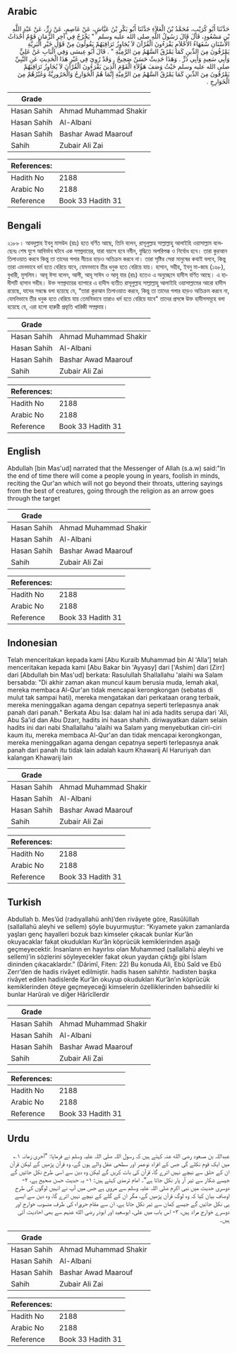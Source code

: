 ## Arabic


<div dir="rtl" lang="ar" style={{fontSize:'larger',backgroundColor:'#f8f9fa',padding:20}}>
حَدَّثَنَا أَبُو كُرَيْبٍ، مُحَمَّدُ بْنُ الْعَلاَءِ حَدَّثَنَا أَبُو بَكْرِ بْنُ عَيَّاشٍ، عَنْ عَاصِمٍ، عَنْ زِرٍّ، عَنْ عَبْدِ اللَّهِ بْنِ مَسْعُودٍ، قَالَ قَالَ رَسُولُ اللَّهِ صلى الله عليه وسلم ‏ "‏ يَخْرُجُ فِي آخِرِ الزَّمَانِ قَوْمٌ أَحْدَاثُ الأَسْنَانِ سُفَهَاءُ الأَحْلاَمِ يَقْرَءُونَ الْقُرْآنَ لاَ يُجَاوِزُ تَرَاقِيَهُمْ يَقُولُونَ مِنْ قَوْلِ خَيْرِ الْبَرِيَّةِ يَمْرُقُونَ مِنَ الدِّينِ كَمَا يَمْرُقُ السَّهْمُ مِنَ الرَّمِيَّةِ ‏"‏ ‏.‏ قَالَ أَبُو عِيسَى وَفِي الْبَابِ عَنْ عَلِيٍّ وَأَبِي سَعِيدٍ وَأَبِي ذَرٍّ ‏.‏ وَهَذَا حَدِيثٌ حَسَنٌ صَحِيحٌ ‏.‏ وَقَدْ رُوِيَ فِي غَيْرِ هَذَا الْحَدِيثِ عَنِ النَّبِيِّ صلى الله عليه وسلم حَيْثُ وَصَفَ هَؤُلاَءِ الْقَوْمَ الَّذِينَ يَقْرَءُونَ الْقُرْآنَ لاَ يُجَاوِزُ تَرَاقِيَهُمْ يَمْرُقُونَ مِنَ الدِّينِ كَمَا يَمْرُقُ السَّهْمُ مِنَ الرَّمِيَّةِ إِنَّمَا هُمُ الْخَوَارِجُ وَالْحَرُورِيَّةُ وَغَيْرُهُمْ مِنَ الْخَوَارِجِ ‏.‏
</div>
<div style={{backgroundColor:'#f8f9fa',padding:20, marginBottom: 10}}><table> <thead> <tr> <th>Grade</th> <th></th> </tr> </thead> <tbody> <tr><td>Hasan Sahih</td><td>Ahmad Muhammad Shakir</td></tr><tr><td>Hasan Sahih</td><td>Al-Albani</td></tr><tr><td>Hasan Sahih</td><td>Bashar Awad Maarouf</td></tr><tr><td>Sahih</td><td>Zubair Ali Zai</td></tr></tbody></table><table> <thead> <tr> <th>References:</th> <th></th> </tr> </thead> <tbody><tr><td>Hadith No</td><td>2188</td></tr><tr><td>Arabic No</td><td>2188</td></tr><tr><td>Reference</td><td>Book 33 Hadith 31</td></tr></tbody></table></div>

## Bengali


<div dir="ltr" lang="bn" style={{fontSize:'larger',backgroundColor:'#f8f9fa',padding:20}}>
২১৮৮। আবদুল্লাহ ইবনু মাসউদ (রাঃ) হতে বর্ণিত আছে, তিনি বলেন, রাসূলুল্লাহ সাল্লাল্লাহু আলাইহি ওয়াসাল্লাম বলেছেনঃ শেষ যুগে আবির্ভাব ঘটবে এক সম্প্রদায়ের, যারা বয়সে হবে নবীন, বুদ্ধিতে অপরিপক্ক ও নির্বোধ হবে। তারা কুরআন তিলাওয়াত করবে কিন্তু তা তাদের গলার নীচের হাড়ও অতিক্রম করবে না। তারা সৃষ্টির সেরা মানুষের কথাই বলবে, কিন্তু তারা এমনভাবে ধর্ম হতে বেরিয়ে যাবে, যেমনভাবে তীর ধনুক হতে বেরিয়ে যায়। হাসান, সহীহ, ইবনু মা-জাহ (১৬৮), বুখারী, মুসলিম। আবূ ঈসা বলেন, আলী, আবূ সাঈদ ও আবূ যার (রাঃ) হতেও এ অনুচ্ছেদে হাদীস বর্ণিত আছে। এ হাদীসটি হাসান সহীহ। উক্ত সম্প্রদায়ের ব্যাপারে এ হাদীস ব্যতীত রাসূলুল্লাহ সাল্লাল্লাহু আলাইহি ওয়াসাল্লামের আরো হাদীস রয়েছে, যাদের সম্বন্ধে বলা হয়েছে যে, “তারা কুরআন তিলাওয়াত করবে, কিন্তু তা তাদের গলার হাড়ও অতিক্রম করবে না, যেমনিভাবে তীর ধনুক হতে বেরিয়ে যায় তেমনিভাবে তারাও ধর্ম হতে বেরিয়ে যাবে" তাদের প্রসঙ্গে উক্ত হাদীসসমূহে বলা হয়েছে যে, এরা হলো হারুরী প্রভৃতি খারিজী সম্প্রদায়।
</div>
<div style={{backgroundColor:'#f8f9fa',padding:20, marginBottom: 10}}><table> <thead> <tr> <th>Grade</th> <th></th> </tr> </thead> <tbody> <tr><td>Hasan Sahih</td><td>Ahmad Muhammad Shakir</td></tr><tr><td>Hasan Sahih</td><td>Al-Albani</td></tr><tr><td>Hasan Sahih</td><td>Bashar Awad Maarouf</td></tr><tr><td>Sahih</td><td>Zubair Ali Zai</td></tr></tbody></table><table> <thead> <tr> <th>References:</th> <th></th> </tr> </thead> <tbody><tr><td>Hadith No</td><td>2188</td></tr><tr><td>Arabic No</td><td>2188</td></tr><tr><td>Reference</td><td>Book 33 Hadith 31</td></tr></tbody></table></div>

## English


<div dir="ltr" lang="en" style={{fontSize:'larger',backgroundColor:'#f8f9fa',padding:20}}>
Abdullah [bin Mas'ud] narrated that the Messenger of Allah (s.a.w) said:"In the end of time there will come a people young in years, foolish in minds, reciting the Qur'an which will not go beyond their throats, uttering sayings from the best of creatures, going through the religion as an arrow goes through the target
</div>
<div style={{backgroundColor:'#f8f9fa',padding:20, marginBottom: 10}}><table> <thead> <tr> <th>Grade</th> <th></th> </tr> </thead> <tbody> <tr><td>Hasan Sahih</td><td>Ahmad Muhammad Shakir</td></tr><tr><td>Hasan Sahih</td><td>Al-Albani</td></tr><tr><td>Hasan Sahih</td><td>Bashar Awad Maarouf</td></tr><tr><td>Sahih</td><td>Zubair Ali Zai</td></tr></tbody></table><table> <thead> <tr> <th>References:</th> <th></th> </tr> </thead> <tbody><tr><td>Hadith No</td><td>2188</td></tr><tr><td>Arabic No</td><td>2188</td></tr><tr><td>Reference</td><td>Book 33 Hadith 31</td></tr></tbody></table></div>

## Indonesian


<div dir="ltr" lang="id" style={{fontSize:'larger',backgroundColor:'#f8f9fa',padding:20}}>
Telah menceritakan kepada kami [Abu Kuraib Muhammad bin Al 'Alla'] telah menceritakan kepada kami [Abu Bakar bin 'Ayyasy] dari ['Ashim] dari [Zirr] dari [Abdullah bin Mas'ud] berkata: Rasulullah Shallallahu 'alaihi wa Salam bersabda: "Di akhir zaman akan muncul kaum berusia muda, lemah akal, mereka membaca Al-Qur'an tidak mencapai kerongkongan (sebatas di mulut tak sampai hati), mereka mengatakan dari perkataan orang terbaik, mereka meninggalkan agama dengan cepatnya seperti terlepasnya anak panah dari panah." Berkata Abu Isa: dalam hal ini ada hadits serupa dari 'Ali, Abu Sa'id dan Abu Dzarr, hadits ini hasan shahih. diriwayatkan dalam selain hadits ini dari nabi Shallallahu 'alaihi wa Salam yang menyebutkan ciri-ciri kaum itu, mereka membaca Al-Qur'an dan tidak mencapai kerongkongan, mereka meninggalkan agama dengan cepatnya seperti terlepasnya anak panah dari panah itu tidak lain adalah kaum Khawarij Al Haruriyah dan kalangan Khawarij lain
</div>
<div style={{backgroundColor:'#f8f9fa',padding:20, marginBottom: 10}}><table> <thead> <tr> <th>Grade</th> <th></th> </tr> </thead> <tbody> <tr><td>Hasan Sahih</td><td>Ahmad Muhammad Shakir</td></tr><tr><td>Hasan Sahih</td><td>Al-Albani</td></tr><tr><td>Hasan Sahih</td><td>Bashar Awad Maarouf</td></tr><tr><td>Sahih</td><td>Zubair Ali Zai</td></tr></tbody></table><table> <thead> <tr> <th>References:</th> <th></th> </tr> </thead> <tbody><tr><td>Hadith No</td><td>2188</td></tr><tr><td>Arabic No</td><td>2188</td></tr><tr><td>Reference</td><td>Book 33 Hadith 31</td></tr></tbody></table></div>

## Turkish


<div dir="ltr" lang="tr" style={{fontSize:'larger',backgroundColor:'#f8f9fa',padding:20}}>
Abdullah b. Mes’ûd (radıyallahü anh)’den rivâyete göre, Rasûlüllah (sallallahü aleyhi ve sellem) şöyle buyurmuştur: “Kıyamete yakın zamanlarda yaşları genç hayalleri bozuk bazı kimseler çıkacak bunlar Kur’ân okuyacaklar fakat okudukları Kur’ân köprücük kemiklerinden aşağı geçmeyecektir. İnsanların en hayırlısı olan Muhammed (sallallahü aleyhi ve sellem)’in sözlerini söyleyecekler fakat okun yaydan çıktığı gibi İslam dininden çıkacaklardır.” (Dârimî, Fiten: 22) Bu konuda Ali, Ebû Saîd ve Ebû Zerr’den de hadis rivâyet edilmiştir. hadis hasen sahihtir. hadisten başka rivâyet edilen hadislerde Kur’ân okuyup okudukları Kur’ân’ın köprücük kemiklerinden öteye geçmeyeceği kimselerin özelliklerinden bahsedilir ki bunlar Harûralı ve diğer Hârîcîlerdir
</div>
<div style={{backgroundColor:'#f8f9fa',padding:20, marginBottom: 10}}><table> <thead> <tr> <th>Grade</th> <th></th> </tr> </thead> <tbody> <tr><td>Hasan Sahih</td><td>Ahmad Muhammad Shakir</td></tr><tr><td>Hasan Sahih</td><td>Al-Albani</td></tr><tr><td>Hasan Sahih</td><td>Bashar Awad Maarouf</td></tr><tr><td>Sahih</td><td>Zubair Ali Zai</td></tr></tbody></table><table> <thead> <tr> <th>References:</th> <th></th> </tr> </thead> <tbody><tr><td>Hadith No</td><td>2188</td></tr><tr><td>Arabic No</td><td>2188</td></tr><tr><td>Reference</td><td>Book 33 Hadith 31</td></tr></tbody></table></div>

## Urdu


<div dir="rtl" lang="ur" style={{fontSize:'larger',backgroundColor:'#f8f9fa',padding:20}}>
عبداللہ بن مسعود رضی الله عنہ کہتے ہیں کہ رسول اللہ صلی اللہ علیہ وسلم نے فرمایا: ”آخری زمانہ ۱؎ میں ایک قوم نکلے گی جس کے افراد نوعمر اور سطحی عقل والے ہوں گے، وہ قرآن پڑھیں گے لیکن قرآن ان کے حلق سے نیچے نہیں اترے گا، قرآن کی بات کریں گے لیکن وہ دین سے اسی طرح نکل جائیں گے جیسے شکار سے تیر آر پار نکل جاتا ہے“۔ امام ترمذی کہتے ہیں: ۱- یہ حدیث حسن صحیح ہے، ۲- دوسری حدیث میں نبی اکرم صلی اللہ علیہ وسلم سے مروی ہے جس میں آپ نے انہیں لوگوں کی طرح اوصاف بیان کیا کہ وہ لوگ قرآن پڑھیں گے، مگر ان کے گلے کے نیچے نہیں اترے گا، وہ دین سے ایسے ہی نکل جائیں گے جیسے کمان سے تیر نکل جاتا ہے، ان سے مقام حروراء کی طرف منسوب خوارج اور دوسرے خوارج مراد ہیں، ۳- اس باب میں علی، ابوسعید اور ابوذر رضی الله عنہم سے بھی احادیث آئی ہیں۔
</div>
<div style={{backgroundColor:'#f8f9fa',padding:20, marginBottom: 10}}><table> <thead> <tr> <th>Grade</th> <th></th> </tr> </thead> <tbody> <tr><td>Hasan Sahih</td><td>Ahmad Muhammad Shakir</td></tr><tr><td>Hasan Sahih</td><td>Al-Albani</td></tr><tr><td>Hasan Sahih</td><td>Bashar Awad Maarouf</td></tr><tr><td>Sahih</td><td>Zubair Ali Zai</td></tr></tbody></table><table> <thead> <tr> <th>References:</th> <th></th> </tr> </thead> <tbody><tr><td>Hadith No</td><td>2188</td></tr><tr><td>Arabic No</td><td>2188</td></tr><tr><td>Reference</td><td>Book 33 Hadith 31</td></tr></tbody></table></div>